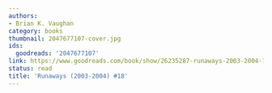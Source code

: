 ```yaml
---
authors:
- Brian K. Vaughan
category: books
thumbnail: 2047677107-cover.jpg
ids:
  goodreads: '2047677107'
link: https://www.goodreads.com/book/show/26235287-runaways-2003-2004-18
status: read
title: 'Runaways (2003-2004) #18'
---
```

